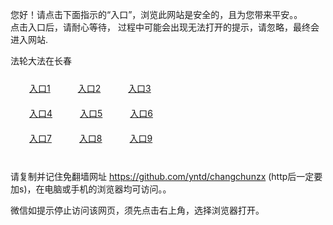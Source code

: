 您好！请点击下面指示的“入口”，浏览此网站是安全的，且为您带来平安。。 <br/>
点击入口后，请耐心等待， 过程中可能会出现无法打开的提示，请忽略，最终会进入网站. </br>

法轮大法在长春<br/>
<div style="padding:10px"><a style="margin:20px" target="_blank" href="https://d3e1kk59sk8rze.cloudfront.net/2Qpsp?tqnpx" id="ccLink1" rel="nofollow">入口1</a> <a target="_blank" style="margin:20px" href="https://d3f2mcic3vc7dd.cloudfront.net/2Qpsp?qaovmh" id="ccLink2" rel="nofollow">入口2</a> <a style="margin:20px" target="_blank" href="https://dmiep2v63afwp.cloudfront.net/2Qpsp?lzwakhl" id="ccLink3" rel="nofollow">入口3</a></div>

<div style="padding:10px" ><a style="margin:20px" target="_blank" href="https://d3e1kk59sk8rze.cloudfront.net/2Qpsp?tqnpx" id="ccLink4" rel="nofollow">入口4</a> <a style="margin:20px" href="https://d3f2mcic3vc7dd.cloudfront.net/2Qpsp?qaovmh" target="_blank" id="ccLink5" rel="nofollow">入口5</a> <a style="margin:20px" href="https://dmiep2v63afwp.cloudfront.net/2Qpsp?lzwakhl" target="_blank" id="ccLink6" rel="nofollow">入口6</a></div>

<div style="padding:10px"><a style="margin:20px" target="_blank" href="https://d3e1kk59sk8rze.cloudfront.net/2Qpsp?tqnpx" id="ccLink7" rel="nofollow">入口7</a> <a style="margin:20px" href="https://d3f2mcic3vc7dd.cloudfront.net/2Qpsp?qaovmh" target="_blank" id="ccLink8" rel="nofollow">入口8</a> <a style="margin:20px" target="_blank" href="https://dmiep2v63afwp.cloudfront.net/2Qpsp?lzwakhl" id="ccLink9" rel="nofollow">入口9</a></div>

<br/>



请复制并记住免翻墙网址 https://github.com/yntd/changchunzx (http后一定要加s)，在电脑或手机的浏览器均可访问。。<br/>

微信如提示停止访问该网页，须先点击右上角，选择浏览器打开。
